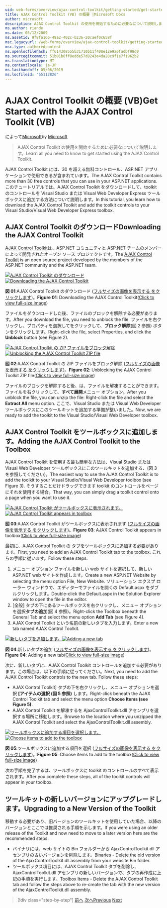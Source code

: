 ```yaml
---
uid: web-forms/overview/ajax-control-toolkit/getting-started/get-started-with-the-ajax-control-toolkit-vb
title: AJAX Control Toolkit (VB) の概要 |Microsoft Docs
author: microsoft
description: AJAX Control Toolkit の使用を開始するために必要なについて説明します。
ms.author: riande
ms.date: 05/12/2009
ms.assetid: 9f8fa166-49a2-402c-b236-20caef0c658f
msc.legacyurl: /web-forms/overview/ajax-control-toolkit/getting-started/get-started-with-the-ajax-control-toolkit-vb
msc.type: authoredcontent
ms.openlocfilehash: ff614308555b31710b11f408e12e9a6fadbf98d0
ms.sourcegitcommit: 51b01b6ff8edde57d8243e4da28c9f1e7f1962b2
ms.translationtype: MT
ms.contentlocale: ja-JP
ms.lasthandoff: 05/06/2019
ms.locfileid: "65112826"
---
```

# <a name="get-started-with-the-ajax-control-toolkit-vb"></a><span data-ttu-id="16fac-103">AJAX Control Toolkit の概要 (VB)</span><span class="sxs-lookup"><span data-stu-id="16fac-103">Get Started with the AJAX Control Toolkit (VB)</span></span>

<span data-ttu-id="16fac-104">によって[Microsoft](https://github.com/microsoft)</span><span class="sxs-lookup"><span data-stu-id="16fac-104">by [Microsoft](https://github.com/microsoft)</span></span>

> <span data-ttu-id="16fac-105">AJAX Control Toolkit の使用を開始するために必要なについて説明します。</span><span class="sxs-lookup"><span data-stu-id="16fac-105">Learn all you need to know to get started using the AJAX Control Toolkit.</span></span>

<span data-ttu-id="16fac-106">AJAX Control Toolkit には、30 を超える無料コントロール、ASP.NET アプリケーションで使用できるが含まれています。</span><span class="sxs-lookup"><span data-stu-id="16fac-106">The AJAX Control Toolkit contains more than 30 free controls that you can use in your ASP.NET applications.</span></span> <span data-ttu-id="16fac-107">このチュートリアルでは、AJAX Control Toolkit をダウンロードして、toolkit のコントロールを Visual Studio または Visual Web Developer Express ツールボックスに追加する方法について説明します。</span><span class="sxs-lookup"><span data-stu-id="16fac-107">In this tutorial, you learn how to download the AJAX Control Toolkit and add the toolkit controls to your Visual Studio/Visual Web Developer Express toolbox.</span></span>

## <a name="downloading-the-ajax-control-toolkit"></a><span data-ttu-id="16fac-108">AJAX Control Toolkit のダウンロード</span><span class="sxs-lookup"><span data-stu-id="16fac-108">Downloading the AJAX Control Toolkit</span></span>

<span data-ttu-id="16fac-109">[AJAX Control Toolkit](http://devexpress.com/act)は、ASP.NET コミュニティと ASP.NET チームのメンバーによって開発されたオープン ソース プロジェクトです。</span><span class="sxs-lookup"><span data-stu-id="16fac-109">The [AJAX Control Toolkit](http://devexpress.com/act) is an open source project developed by the members of the ASP.NET community and the ASP.NET team.</span></span>

<span data-ttu-id="16fac-110">[![AJAX Control Toolkit のダウンロード](get-started-with-the-ajax-control-toolkit-vb/_static/image1.jpg)](get-started-with-the-ajax-control-toolkit-vb/_static/image1.png)</span><span class="sxs-lookup"><span data-stu-id="16fac-110">[![Downloading the AJAX Control Toolkit](get-started-with-the-ajax-control-toolkit-vb/_static/image1.jpg)](get-started-with-the-ajax-control-toolkit-vb/_static/image1.png)</span></span>

<span data-ttu-id="16fac-111">**図 01**:AJAX Control Toolkit のダウンロード ([フルサイズの画像を表示する をクリックします](get-started-with-the-ajax-control-toolkit-vb/_static/image2.png))。</span><span class="sxs-lookup"><span data-stu-id="16fac-111">**Figure 01**: Downloading the AJAX Control Toolkit([Click to view full-size image](get-started-with-the-ajax-control-toolkit-vb/_static/image2.png))</span></span>

<span data-ttu-id="16fac-112">ファイルをダウンロードした後、ファイルのブロックを解除する必要があります。</span><span class="sxs-lookup"><span data-stu-id="16fac-112">After you download the file, you need to unblock the file.</span></span> <span data-ttu-id="16fac-113">ファイルを右クリックし、プロパティを選択してをクリックして、**ブロック解除**(図 2 参照) ボタンをクリックします。</span><span class="sxs-lookup"><span data-stu-id="16fac-113">Right-click the file, select Properties, and click the **Unblock** button (see Figure 2).</span></span>

<span data-ttu-id="16fac-114">[![AJAX Control Toolkit の ZIP ファイルをブロック解除](get-started-with-the-ajax-control-toolkit-vb/_static/image2.jpg)](get-started-with-the-ajax-control-toolkit-vb/_static/image3.png)</span><span class="sxs-lookup"><span data-stu-id="16fac-114">[![Unblocking the AJAX Control Toolkit ZIP file](get-started-with-the-ajax-control-toolkit-vb/_static/image2.jpg)](get-started-with-the-ajax-control-toolkit-vb/_static/image3.png)</span></span>

<span data-ttu-id="16fac-115">**図 02**:AJAX Control Toolkit の ZIP ファイルをブロック解除 ([フルサイズの画像を表示する をクリックします](get-started-with-the-ajax-control-toolkit-vb/_static/image4.png))。</span><span class="sxs-lookup"><span data-stu-id="16fac-115">**Figure 02**: Unblocking the AJAX Control Toolkit ZIP file([Click to view full-size image](get-started-with-the-ajax-control-toolkit-vb/_static/image4.png))</span></span>

<span data-ttu-id="16fac-116">ファイルのブロックを解除すると後、は、ファイルを解凍することができます。ファイルを右クリックして、**すべて展開**メニュー オプション。</span><span class="sxs-lookup"><span data-stu-id="16fac-116">After you unblock the file, you can unzip the file: Right-click the file and select the **Extract All** menu option.</span></span> <span data-ttu-id="16fac-117">ここで、Visual Studio または Visual Web Developer ツールボックスにこのツールキットを追加する準備が整いました。</span><span class="sxs-lookup"><span data-stu-id="16fac-117">Now, we are ready to add the toolkit to the Visual Studio/Visual Web Developer toolbox.</span></span>

## <a name="adding-the-ajax-control-toolkit-to-the-toolbox"></a><span data-ttu-id="16fac-118">AJAX Control Toolkit をツールボックスに追加します。</span><span class="sxs-lookup"><span data-stu-id="16fac-118">Adding the AJAX Control Toolkit to the Toolbox</span></span>

<span data-ttu-id="16fac-119">AJAX Control Toolkit を使用する最も簡単な方法は、Visual Studio または Visual Web Developer ツールボックスにこのツールキットを追加する、(図 3 を参照してください)。</span><span class="sxs-lookup"><span data-stu-id="16fac-119">The easiest way to use the AJAX Control Toolkit is to add the toolkit to your Visual Studio/Visual Web Developer toolbox (see Figure 3).</span></span> <span data-ttu-id="16fac-120">そうすることだけドラッグできます toolkit のコントロールをページにそれを使用する場合。</span><span class="sxs-lookup"><span data-stu-id="16fac-120">That way, you can simply drag a toolkit control onto a page when you want to use it.</span></span>

<span data-ttu-id="16fac-121">[![AJAX Control Toolkit がツールボックスに表示されます。](get-started-with-the-ajax-control-toolkit-vb/_static/image3.jpg)](get-started-with-the-ajax-control-toolkit-vb/_static/image5.png)</span><span class="sxs-lookup"><span data-stu-id="16fac-121">[![AJAX Control Toolkit appears in toolbox](get-started-with-the-ajax-control-toolkit-vb/_static/image3.jpg)](get-started-with-the-ajax-control-toolkit-vb/_static/image5.png)</span></span>

<span data-ttu-id="16fac-122">**図 03**:AJAX Control Toolkit がツールボックスに表示されます ([フルサイズの画像を表示する をクリックします](get-started-with-the-ajax-control-toolkit-vb/_static/image6.png))。</span><span class="sxs-lookup"><span data-stu-id="16fac-122">**Figure 03**: AJAX Control Toolkit appears in toolbox([Click to view full-size image](get-started-with-the-ajax-control-toolkit-vb/_static/image6.png))</span></span>

<span data-ttu-id="16fac-123">最初に、AJAX Control Toolkit の タブをツールボックスに追加する必要があります。</span><span class="sxs-lookup"><span data-stu-id="16fac-123">First, you need to add an AJAX Control Toolkit tab to the toolbox.</span></span> <span data-ttu-id="16fac-124">これらの手順に従います。</span><span class="sxs-lookup"><span data-stu-id="16fac-124">Follow these steps.</span></span>

1. <span data-ttu-id="16fac-125">メニュー オプション ファイルを新しい web サイトを選択して、新しい ASP.NET web サイトを作成します。</span><span class="sxs-lookup"><span data-stu-id="16fac-125">Create a new ASP.NET Website by selecting the menu option File, New Website.</span></span> <span data-ttu-id="16fac-126">ソリューション エクスプ ローラー ウィンドウで、エディターでファイルを開くの Default.aspx をダブルクリックします。</span><span class="sxs-lookup"><span data-stu-id="16fac-126">Double-click the Default.aspx in the Solution Explorer window to open the file in the editor.</span></span>
2. <span data-ttu-id="16fac-127">[全般] タブの下にあるツールボックスを右クリックし、メニュー オプションを選択**タブの追加**(図 4 参照)。</span><span class="sxs-lookup"><span data-stu-id="16fac-127">Right-click the Toolbox beneath the General Tab and select the menu option **Add Tab** (see Figure 4).</span></span>
3. <span data-ttu-id="16fac-128">AJAX Control Toolkit という名前の新しいタブを入力します。</span><span class="sxs-lookup"><span data-stu-id="16fac-128">Enter a new tab named AJAX Control Toolkit.</span></span>

<span data-ttu-id="16fac-129">[![新しいタブを追加します。](get-started-with-the-ajax-control-toolkit-vb/_static/image4.jpg)](get-started-with-the-ajax-control-toolkit-vb/_static/image7.png)</span><span class="sxs-lookup"><span data-stu-id="16fac-129">[![Adding a new tab](get-started-with-the-ajax-control-toolkit-vb/_static/image4.jpg)](get-started-with-the-ajax-control-toolkit-vb/_static/image7.png)</span></span>

<span data-ttu-id="16fac-130">**図 04**:新しいタブの追加 ([フルサイズの画像を表示する をクリックします](get-started-with-the-ajax-control-toolkit-vb/_static/image8.png))。</span><span class="sxs-lookup"><span data-stu-id="16fac-130">**Figure 04**: Adding a new tab([Click to view full-size image](get-started-with-the-ajax-control-toolkit-vb/_static/image8.png))</span></span>

<span data-ttu-id="16fac-131">次に、新しいタブに、AJAX Control Toolkit コントロールを追加する必要があります。この場合は、以下の手順に従ってください。</span><span class="sxs-lookup"><span data-stu-id="16fac-131">Next, you need to add the AJAX Control Toolkit controls to the new tab. Follow these steps:</span></span>

- <span data-ttu-id="16fac-132">AJAX Control Toolkit] タブの下を右クリックし、メニュー オプションを選択 **[アイテムの選択 (図 5 参照)** します。</span><span class="sxs-lookup"><span data-stu-id="16fac-132">Right-click beneath the AJAX Control Toolkit tab and select the menu option **Choose Items (see Figure 5)**.</span></span>
- <span data-ttu-id="16fac-133">AJAX Control Toolkit を解凍するを AjaxControlToolkit.dll アセンブリを選択する場所に移動します。</span><span class="sxs-lookup"><span data-stu-id="16fac-133">Browse to the location where you unzipped the AJAX Control Toolkit and select the AjaxControlToolkit.dll assembly.</span></span>

<span data-ttu-id="16fac-134">[![ツールボックスに追加する項目を選択します。](get-started-with-the-ajax-control-toolkit-vb/_static/image5.jpg)](get-started-with-the-ajax-control-toolkit-vb/_static/image9.png)</span><span class="sxs-lookup"><span data-stu-id="16fac-134">[![Choose items to add to the toolbox](get-started-with-the-ajax-control-toolkit-vb/_static/image5.jpg)](get-started-with-the-ajax-control-toolkit-vb/_static/image9.png)</span></span>

<span data-ttu-id="16fac-135">**図 05**:ツールボックスに追加する項目を選択 ([フルサイズの画像を表示する をクリックします](get-started-with-the-ajax-control-toolkit-vb/_static/image10.png))。</span><span class="sxs-lookup"><span data-stu-id="16fac-135">**Figure 05**: Choose items to add to the toolbox([Click to view full-size image](get-started-with-the-ajax-control-toolkit-vb/_static/image10.png))</span></span>

<span data-ttu-id="16fac-136">次の手順を完了するは、ツールボックスに toolkit のコントロールのすべて表示されます。</span><span class="sxs-lookup"><span data-stu-id="16fac-136">After you complete these steps, all of the toolkit controls will appear in your toolbox.</span></span>

## <a name="upgrading-to-a-new-version-of-the-toolkit"></a><span data-ttu-id="16fac-137">ツールキットの新しいバージョンにアップグレードします。</span><span class="sxs-lookup"><span data-stu-id="16fac-137">Upgrading to a New Version of the Toolkit</span></span>

<span data-ttu-id="16fac-138">移動する必要があり、旧バージョンのツールキットを使用していた場合、以降のバージョンとここでは推奨される手順を示します。</span><span class="sxs-lookup"><span data-stu-id="16fac-138">If you were using an older release of the Toolkit and now need to move to a later version here are the recommended steps:</span></span>

- <span data-ttu-id="16fac-139">バイナリには、web サイトの Bin フォルダーから AjaxControlToolkit.dll アセンブリの古いバージョンを削除します。</span><span class="sxs-lookup"><span data-stu-id="16fac-139">Binaries - Delete the old version of the AjaxControlToolkit.dll assembly from your website Bin folder.</span></span>
- <span data-ttu-id="16fac-140">ツールボックス項目には、AJAX Control Toolkit タブを削除し、AjaxControlToolkit.dll アセンブリの新しいバージョンで、タブの再作成に上記の手順を実行します。</span><span class="sxs-lookup"><span data-stu-id="16fac-140">Toolbox Items - Delete the AJAX Control Toolkit tab and follow the steps above to re-create the tab with the new version of the AjaxControlToolkit.dll assembly.</span></span>

> [!div class="step-by-step"]
> <span data-ttu-id="16fac-141">[前へ](creating-a-custom-ajax-control-toolkit-control-extender-cs.md)
> [次へ](using-ajax-control-toolkit-controls-and-control-extenders-vb.md)</span><span class="sxs-lookup"><span data-stu-id="16fac-141">[Previous](creating-a-custom-ajax-control-toolkit-control-extender-cs.md)
[Next](using-ajax-control-toolkit-controls-and-control-extenders-vb.md)</span></span>
